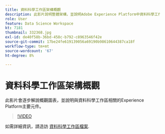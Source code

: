 ```yaml
---
title: 資料科學工作區架構概觀
description: 此影片說明整體架構，並說明Adobe Experience Platform中資料科學工作區的主要元件。
role: User
feature: Data Science Workspace
kt: 7181
thumbnail: 332368.jpg
exl-id: de40f58b-36bd-458c-b792-c8963546f42e
source-git-commit: 17be24fe619139056a69190b98610644387ca18f
workflow-type: tm+mt
source-wordcount: '67'
ht-degree: 8%

---
```


# 資料科學工作區架構概觀

此影片會逐步解說概觀圖表，並說明與資料科學工作區相關的Experience Platform主要元件。

>[!VIDEO](https://video.tv.adobe.com/v/332368)

如需詳細資訊，請造訪 [資料科學工作區檔案](https://experienceleague.adobe.com/docs/experience-platform/data-science-workspace/home.html?lang=zh-Hant).
